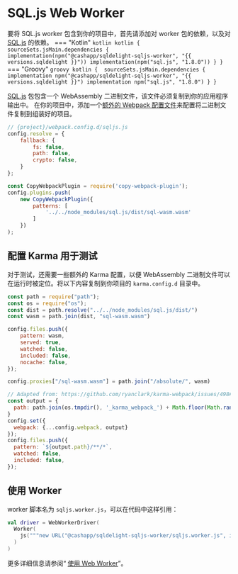 # SQL.js Web Worker

要将 SQL.js worker 包含到你的项目中，首先请添加对 worker 包的依赖，以及对 [SQL.js] 的依赖。
=== "Kotlin"
    ```kotlin
    kotlin {
      sourceSets.jsMain.dependencies {
        implementation(npm("@cashapp/sqldelight-sqljs-worker", "{{ versions.sqldelight }}"))
        implementation(npm("sql.js", "1.8.0"))
      }
    }
    ```
=== "Groovy"
    ```groovy
    kotlin { 
      sourceSets.jsMain.dependencies {
        implementation npm("@cashapp/sqldelight-sqljs-worker", "{{ versions.sqldelight }}")
        implementation npm("sql.js", "1.8.0")
      }
    }
    ```

[SQL.js] 包包含一个 WebAssembly 二进制文件，该文件必须复制到你的应用程序输出中。
在你的项目中，添加一个[额外的 Webpack 配置文件](https://kotlinlang.org/docs/js-project-setup.html#webpack-configuration-file)来配置将二进制文件复制到组装好的项目。

```js title="webpack.config.d/sqljs-config.js"
// {project}/webpack.config.d/sqljs.js
config.resolve = {
    fallback: {
        fs: false,
        path: false,
        crypto: false,
    }
};

const CopyWebpackPlugin = require('copy-webpack-plugin');
config.plugins.push(
    new CopyWebpackPlugin({
        patterns: [
            '../../node_modules/sql.js/dist/sql-wasm.wasm'
        ]
    })
);
```

## 配置 Karma 用于测试

对于测试，还需要一些额外的 Karma 配置，以便 WebAssembly 二进制文件可以在运行时被定位。将以下内容复制到你项目的 `karma.config.d` 目录中。

```js title="karma.config.d/sqljs-config.js"
const path = require("path");
const os = require("os");
const dist = path.resolve("../../node_modules/sql.js/dist/")
const wasm = path.join(dist, "sql-wasm.wasm")

config.files.push({
    pattern: wasm,
    served: true,
    watched: false,
    included: false,
    nocache: false,
});

config.proxies["/sql-wasm.wasm"] = path.join("/absolute/", wasm)

// Adapted from: https://github.com/ryanclark/karma-webpack/issues/498#issuecomment-790040818
const output = {
  path: path.join(os.tmpdir(), '_karma_webpack_') + Math.floor(Math.random() * 1000000),
}
config.set({
  webpack: {...config.webpack, output}
});
config.files.push({
  pattern: `${output.path}/**/*`,
  watched: false,
  included: false,
});
```

## 使用 Worker

worker 脚本名为 `sqljs.worker.js`，可以在代码中这样引用：

```kotlin
val driver = WebWorkerDriver(
  Worker(
    js("""new URL("@cashapp/sqldelight-sqljs-worker/sqljs.worker.js", import.meta.url)""")
  )
)
```

更多详细信息请参阅“ [使用 Web Worker](index.md#using-a-web-worker)”。

[SQL.js]: https://github.com/sql-js/sql.js/